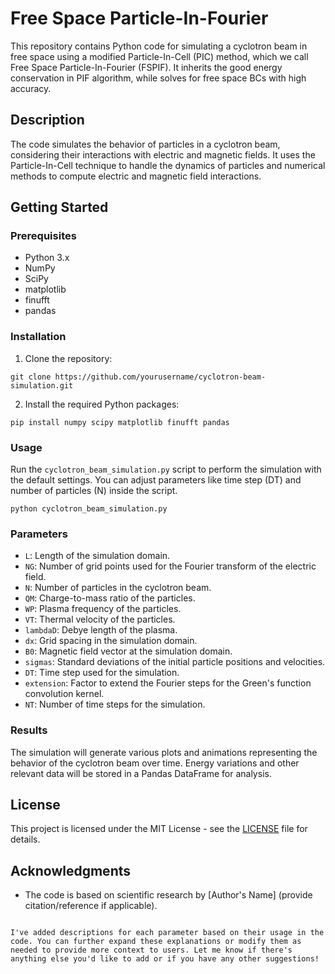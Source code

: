 # Free Space Particle-In-Fourier

This repository contains Python code for simulating a cyclotron beam in free space using a modified Particle-In-Cell (PIC) method, which we call Free Space Particle-In-Fourier (FSPIF). It inherits the good energy conservation in PIF algorithm, while solves for free space BCs with high accuracy.

## Description

The code simulates the behavior of particles in a cyclotron beam, considering their interactions with electric and magnetic fields. It uses the Particle-In-Cell technique to handle the dynamics of particles and numerical methods to compute electric and magnetic field interactions.

## Getting Started

### Prerequisites

- Python 3.x
- NumPy
- SciPy
- matplotlib
- finufft
- pandas

### Installation

1. Clone the repository:

```
git clone https://github.com/yourusername/cyclotron-beam-simulation.git
```

2. Install the required Python packages:

```
pip install numpy scipy matplotlib finufft pandas
```

### Usage

Run the `cyclotron_beam_simulation.py` script to perform the simulation with the default settings. You can adjust parameters like time step (DT) and number of particles (N) inside the script.

```
python cyclotron_beam_simulation.py
```

### Parameters

- `L`: Length of the simulation domain.
- `NG`: Number of grid points used for the Fourier transform of the electric field.
- `N`: Number of particles in the cyclotron beam.
- `QM`: Charge-to-mass ratio of the particles.
- `WP`: Plasma frequency of the particles.
- `VT`: Thermal velocity of the particles.
- `lambdaD`: Debye length of the plasma.
- `dx`: Grid spacing in the simulation domain.
- `B0`: Magnetic field vector at the simulation domain.
- `sigmas`: Standard deviations of the initial particle positions and velocities.
- `DT`: Time step used for the simulation.
- `extension`: Factor to extend the Fourier steps for the Green's function convolution kernel.
- `NT`: Number of time steps for the simulation.

### Results

The simulation will generate various plots and animations representing the behavior of the cyclotron beam over time. Energy variations and other relevant data will be stored in a Pandas DataFrame for analysis.

## License

This project is licensed under the MIT License - see the [LICENSE](LICENSE) file for details.

## Acknowledgments

- The code is based on scientific research by [Author's Name] (provide citation/reference if applicable).

```

I've added descriptions for each parameter based on their usage in the code. You can further expand these explanations or modify them as needed to provide more context to users. Let me know if there's anything else you'd like to add or if you have any other suggestions!
